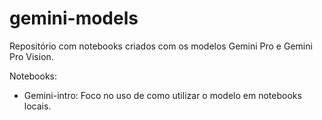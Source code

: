 # gemini-models

Repositório com notebooks criados com os modelos Gemini Pro e Gemini Pro Vision.

Notebooks:

- Gemini-intro: Foco no uso de como utilizar o modelo em notebooks locais.
